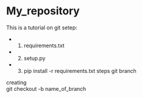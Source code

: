 # My_repository
This is a tutorial on git 
setep:
- 1. requirements.txt
- 2. setup.py
- 3. pip install -r requirements.txt
steps 
git branch

creating  
git checkout -b name_of_branch